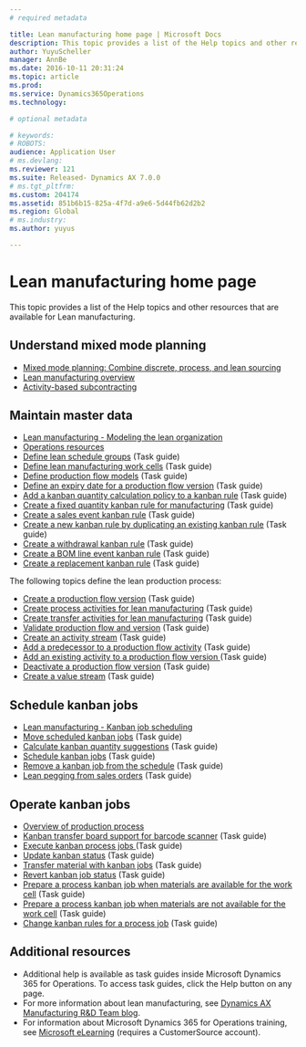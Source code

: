 ```yaml
---
# required metadata

title: Lean manufacturing home page | Microsoft Docs
description: This topic provides a list of the Help topics and other resources that are available for Lean manufacturing. 
author: YuyuScheller
manager: AnnBe
ms.date: 2016-10-11 20:31:24
ms.topic: article
ms.prod: 
ms.service: Dynamics365Operations
ms.technology: 

# optional metadata

# keywords: 
# ROBOTS: 
audience: Application User
# ms.devlang: 
ms.reviewer: 121
ms.suite: Released- Dynamics AX 7.0.0
# ms.tgt_pltfrm: 
ms.custom: 204174
ms.assetid: 851b6b15-825a-4f7d-a9e6-5d44fb62d2b2
ms.region: Global
# ms.industry: 
ms.author: yuyus

---
```


# Lean manufacturing home page

This topic provides a list of the Help topics and other resources that are available for Lean manufacturing. 

Understand mixed mode planning
------------------------------

-   [Mixed mode planning: Combine discrete, process, and lean sourcing](https://docs.microsoft.com/en-us/dynamics365/operations/manufacturing/production-control/mixed-mode-planning)
-   [Lean manufacturing overview](https://docs.microsoft.com/en-us/dynamics365/operations/manufacturing/production-control/lean-manufacturing-2)
-   [Activity-based subcontracting](https://docs.microsoft.com/en-us/dynamics365/operations/manufacturing/production-control/activity-based-subcontracting)

## Maintain master data
-   [Lean manufacturing - Modeling the lean organization](https://docs.microsoft.com/en-us/dynamics365/operations/manufacturing/production-control/lean-manufacturing-modeling-the-lean-organization)
-   [Operations resources](https://docs.microsoft.com/en-us/dynamics365/operations/manufacturing/production-control/operations-resources)
-   [Define lean schedule groups](http://ax.help.dynamics.com/en/wiki/define-lean-schedule-groups/) (Task guide)
-   [Define lean manufacturing work cells](http://ax.help.dynamics.com/en/wiki/define-lean-manufacturing-work-cells/) (Task guide)
-   [Define production flow models](http://ax.help.dynamics.com/en/wiki/define-production-flow-models/) (Task guide)
-   [Define an expiry date for a production flow version](http://ax.help.dynamics.com/en/wiki/define-an-expiry-date-for-a-production-flow-version/) (Task guide)
-   [Add a kanban quantity calculation policy to a kanban rule](http://ax.help.dynamics.com/en/wiki/add-a-kanban-quantity-calculation-policy-to-a-kanban-rule/) (Task guide)
-   [Create a fixed quantity kanban rule for manufacturing](http://ax.help.dynamics.com/en/wiki/create-a-fixed-quantity-kanban-rule-for-manufacturing/) (Task guide)
-   [Create a sales event kanban rule](http://ax.help.dynamics.com/en/wiki/create-a-sales-event-kanban-rule/) (Task guide)
-   [Create a new kanban rule by duplicating an existing kanban rule](http://ax.help.dynamics.com/en/wiki/create-a-new-kanban-rule-by-duplicating-an-existing-kanban-rule/) (Task guide)
-   [Create a withdrawal kanban rule](http://ax.help.dynamics.com/en/wiki/create-a-withdrawal-kanban-rule/) (Task guide)
-   [Create a BOM line event kanban rule](http://ax.help.dynamics.com/en/wiki/create-a-bom-line-event-kanban-rule/) (Task guide)
-   [Create a replacement kanban rule](http://ax.help.dynamics.com/en/wiki/create-a-replacement-kanban-rule/) (Task guide)

The following topics define the lean production process:

-   [Create a production flow version](http://ax.help.dynamics.com/en/wiki/create-a-production-flow-version/) (Task guide)
-   [Create process activities for lean manufacturing](http://ax.help.dynamics.com/en/wiki/create-process-activities-for-lean-manufacturing/) (Task guide)
-   [Create transfer activities for lean manufacturing](http://ax.help.dynamics.com/en/wiki/create-transfer-activities-for-lean-manufacturing/) (Task guide)
-   [Validate production flow and version](http://ax.help.dynamics.com/en/wiki/validate-production-flow-and-version/) (Task guide)
-   [Create an activity stream](http://ax.help.dynamics.com/en/wiki/create-activity-relation/) (Task guide)
-   [Add a predecessor to a production flow activity](http://ax.help.dynamics.com/en/wiki/add-a-predecessor-to-a-production-flow-activity/) (Task guide)
-   [Add an existing activity to a production flow version ](http://ax.help.dynamics.com/en/wiki/add-an-existing-activity-to-a-production-flow-version/)(Task guide)
-   [Deactivate a production flow version](http://ax.help.dynamics.com/en/wiki/deactivate-a-production-flow-version/) (Task guide)
-   [Create a value stream](http://ax.help.dynamics.com/en/wiki/create-a-value-stream/) (Task guide)

## Schedule kanban jobs
-   [Lean manufacturing - Kanban job scheduling](https://docs.microsoft.com/en-us/dynamics365/operations/manufacturing/production-control/lean-manufacturing-kanban-job-scheduling)
-   [Move scheduled kanban jobs](http://ax.help.dynamics.com/en/wiki/move-scheduled-kanban-jobs/) (Task guide)
-   [Calculate kanban quantity suggestions](http://ax.help.dynamics.com/en/wiki/calculate-kanban-quantity-suggestions/) (Task guide)
-   [Schedule kanban jobs](http://ax.help.dynamics.com/en/wiki/schedule-kanban-jobs/) (Task guide)
-   [Remove a kanban job from the schedule](http://ax.help.dynamics.com/en/wiki/remove-a-kanban-job-from-the-schedule/) (Task guide)
-   [Lean pegging from sales orders](http://ax.help.dynamics.com/en/wiki/lean-pegging-from-sales-orders/) (Task guide)

## Operate kanban jobs
-   [Overview of production process](https://docs.microsoft.com/en-us/dynamics365/operations/manufacturing/cost-management/overview-of-the-production-process)
-   [Kanban transfer board support for barcode scanner](https://docs.microsoft.com/en-us/dynamics365/operations/manufacturing/production-control/kanban-transfer-board-support-for-barcode-scanner) (Task guide)
-   [Execute kanban process jobs ](http://ax.help.dynamics.com/en/wiki/execute-kanban-process-jobs/)(Task guide)
-   [Update kanban status](http://ax.help.dynamics.com/en/wiki/update-kanban-status/) (Task guide)
-   [Transfer material with kanban jobs](http://ax.help.dynamics.com/en/wiki/transfer-materials-with-kanban-jobs/) (Task guide)
-   [Revert kanban job status](http://ax.help.dynamics.com/en/wiki/revert-kanban-job-status/) (Task guide)
-   [Prepare a process kanban job when materials are available for the work cell](http://ax.help.dynamics.com/en/wiki/prepare-a-process-kanban-job-when-materials-are-available/) (Task guide)
-   [Prepare a process kanban job when materials are not available for the work cell](http://ax.help.dynamics.com/en/wiki/prepare-a-process-kanban-job-when-materials-are-not-available/) (Task guide)
-   [Change kanban rules for a process job](http://ax.help.dynamics.com/en/wiki/change-kanban-rules-for-a-process-job/) (Task guide)

## Additional resources
-   Additional help is available as task guides inside Microsoft Dynamics 365 for Operations. To access task guides, click the Help button on any page.
-   For more information about lean manufacturing, see [Dynamics AX Manufacturing R&D Team blog](https://blogs.msdn.microsoft.com/axmfg/).
-   For information about Microsoft Dynamics 365 for Operations training, see [Microsoft eLearning](https://mbspartner.microsoft.com/AX/LearningPlans) (requires a CustomerSource account).


